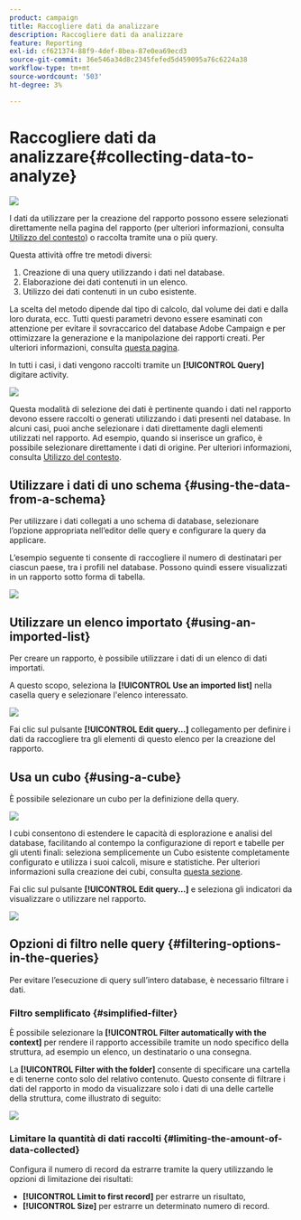 ```yaml
---
product: campaign
title: Raccogliere dati da analizzare
description: Raccogliere dati da analizzare
feature: Reporting
exl-id: cf621374-88f9-4def-8bea-87e0ea69ecd3
source-git-commit: 36e546a34d8c2345fefed5d459095a76c6224a38
workflow-type: tm+mt
source-wordcount: '503'
ht-degree: 3%

---
```


# Raccogliere dati da analizzare{#collecting-data-to-analyze}

![](../../assets/common.svg)

I dati da utilizzare per la creazione del rapporto possono essere selezionati direttamente nella pagina del rapporto (per ulteriori informazioni, consulta [Utilizzo del contesto](../../reporting/using/using-the-context.md)) o raccolta tramite una o più query.

Questa attività offre tre metodi diversi:

1. Creazione di una query utilizzando i dati nel database.
1. Elaborazione dei dati contenuti in un elenco.
1. Utilizzo dei dati contenuti in un cubo esistente.

La scelta del metodo dipende dal tipo di calcolo, dal volume dei dati e dalla loro durata, ecc. Tutti questi parametri devono essere esaminati con attenzione per evitare il sovraccarico del database Adobe Campaign e per ottimizzare la generazione e la manipolazione dei rapporti creati. Per ulteriori informazioni, consulta [questa pagina](../../reporting/using/best-practices.md#optimizing-report-creation).

In tutti i casi, i dati vengono raccolti tramite un **[!UICONTROL Query]** digitare activity.

![](assets/reporting_query_edit.png)

Questa modalità di selezione dei dati è pertinente quando i dati nel rapporto devono essere raccolti o generati utilizzando i dati presenti nel database. In alcuni casi, puoi anche selezionare i dati direttamente dagli elementi utilizzati nel rapporto. Ad esempio, quando si inserisce un grafico, è possibile selezionare direttamente i dati di origine. Per ulteriori informazioni, consulta [Utilizzo del contesto](../../reporting/using/using-the-context.md).

## Utilizzare i dati di uno schema {#using-the-data-from-a-schema}

Per utilizzare i dati collegati a uno schema di database, selezionare l’opzione appropriata nell’editor delle query e configurare la query da applicare.

L’esempio seguente ti consente di raccogliere il numero di destinatari per ciascun paese, tra i profili nel database. Possono quindi essere visualizzati in un rapporto sotto forma di tabella.

![](assets/reporting_query_from_schema.png)

## Utilizzare un elenco importato {#using-an-imported-list}

Per creare un rapporto, è possibile utilizzare i dati di un elenco di dati importati.

A questo scopo, seleziona la **[!UICONTROL Use an imported list]** nella casella query e selezionare l&#39;elenco interessato.

![](assets/reporting_query_from_list.png)

Fai clic sul pulsante **[!UICONTROL Edit query...]** collegamento per definire i dati da raccogliere tra gli elementi di questo elenco per la creazione del rapporto.

## Usa un cubo {#using-a-cube}

È possibile selezionare un cubo per la definizione della query.

![](assets/reporting_query_from_cube.png)

I cubi consentono di estendere le capacità di esplorazione e analisi del database, facilitando al contempo la configurazione di report e tabelle per gli utenti finali: seleziona semplicemente un Cubo esistente completamente configurato e utilizza i suoi calcoli, misure e statistiche. Per ulteriori informazioni sulla creazione dei cubi, consulta [questa sezione](../../reporting/using/about-cubes.md).

Fai clic sul pulsante **[!UICONTROL Edit query...]** e seleziona gli indicatori da visualizzare o utilizzare nel rapporto.

![](assets/reporting_query_from_cube_edit_query.png)

## Opzioni di filtro nelle query {#filtering-options-in-the-queries}

Per evitare l’esecuzione di query sull’intero database, è necessario filtrare i dati.

### Filtro semplificato {#simplified-filter}

È possibile selezionare la **[!UICONTROL Filter automatically with the context]** per rendere il rapporto accessibile tramite un nodo specifico della struttura, ad esempio un elenco, un destinatario o una consegna.

La **[!UICONTROL Filter with the folder]** consente di specificare una cartella e di tenerne conto solo del relativo contenuto. Questo consente di filtrare i dati del rapporto in modo da visualizzare solo i dati di una delle cartelle della struttura, come illustrato di seguito:

![](assets/reporting_control_folder.png)

### Limitare la quantità di dati raccolti {#limiting-the-amount-of-data-collected}

Configura il numero di record da estrarre tramite la query utilizzando le opzioni di limitazione dei risultati:

* **[!UICONTROL Limit to first record]** per estrarre un risultato,
* **[!UICONTROL Size]** per estrarre un determinato numero di record.
